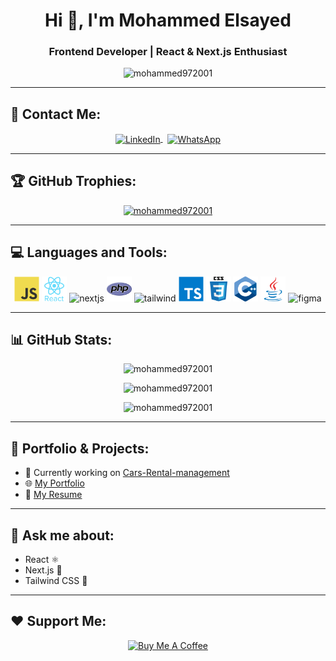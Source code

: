 <h1 align="center">Hi 👋, I'm Mohammed Elsayed</h1>
<h3 align="center">Frontend Developer | React & Next.js Enthusiast</h3>

<p align="center">
  <img src="https://komarev.com/ghpvc/?username=mohammed972001&label=Profile%20views&color=0e75b6&style=flat" alt="mohammed972001" />
</p>

---

## 📱 Contact Me:

<p align="center">
  <a href="https://www.linkedin.com/in/mohammed-elsayed-174990240" target="blank">
    <img align="center" src="https://raw.githubusercontent.com/rahuldkjain/github-profile-readme-generator/master/src/images/icons/Social/linked-in-alt.svg" alt="LinkedIn" height="30" width="40" />
  </a>
  &nbsp;
  <a href="https://wa.me/201003736539" target="blank">
    <img align="center" src="https://img.icons8.com/color/48/000000/whatsapp.png" alt="WhatsApp" height="30" width="30" />
  </a>
</p>

---

## 🏆 GitHub Trophies:

<p align="center">
  <a href="https://github.com/ryo-ma/github-profile-trophy">
    <img src="https://github-profile-trophy.vercel.app/?username=mohammed972001&theme=onedark" alt="mohammed972001" />
  </a>
</p>

---

## 💻 Languages and Tools:

<p align="center">
  <img src="https://raw.githubusercontent.com/devicons/devicon/master/icons/javascript/javascript-original.svg" alt="javascript" width="40" height="40"/> 
  <img src="https://raw.githubusercontent.com/devicons/devicon/master/icons/react/react-original-wordmark.svg" alt="react" width="40" height="40"/>
  <img src="https://cdn.worldvectorlogo.com/logos/nextjs-2.svg" alt="nextjs" width="40" height="40"/>
  <img src="https://raw.githubusercontent.com/devicons/devicon/master/icons/php/php-original.svg" alt="php" width="40" height="40"/>
  <img src="https://www.vectorlogo.zone/logos/tailwindcss/tailwindcss-icon.svg" alt="tailwind" width="40" height="40"/>
  <img src="https://raw.githubusercontent.com/devicons/devicon/master/icons/typescript/typescript-original.svg" alt="typescript" width="40" height="40"/>
  <img src="https://raw.githubusercontent.com/devicons/devicon/master/icons/css3/css3-original-wordmark.svg" alt="css3" width="40" height="40"/>
  <img src="https://raw.githubusercontent.com/devicons/devicon/master/icons/cplusplus/cplusplus-original.svg" alt="cplusplus" width="40" height="40"/>
  <img src="https://raw.githubusercontent.com/devicons/devicon/master/icons/java/java-original.svg" alt="java" width="40" height="40"/>
  <img src="https://www.vectorlogo.zone/logos/figma/figma-icon.svg" alt="figma" width="40" height="40"/>
</p>

---

## 📊 GitHub Stats:

<p align="center">
  <img src="https://github-readme-stats.vercel.app/api?username=mohammed972001&show_icons=true&locale=en" alt="mohammed972001" />
</p>

<p align="center">
  <img src="https://github-readme-stats.vercel.app/api/top-langs?username=mohammed972001&show_icons=true&locale=en&layout=compact" alt="mohammed972001" />
</p>

<p align="center">
  <img src="https://github-readme-streak-stats.herokuapp.com/?user=mohammed972001&" alt="mohammed972001" />
</p>

---

## 📂 Portfolio & Projects:

- 🚀 Currently working on [Cars-Rental-management](https://github.com/Cars-Rental-management/Frontend)
- 🌐 [My Portfolio](https://mohammed-elsayed-portfolio.vercel.app/)
- 📄 [My Resume](https://drive.google.com/file/d/1_5o08svwnLMD7nabywgYsLyXAF1dHIJU/view)

---

## 💬 Ask me about:

- React ⚛️
- Next.js 🚀
- Tailwind CSS 💨

---

## ❤️ Support Me:

<p align="center">
  <a href="https://ko-fi.com" target="blank">
    <img src="https://img.icons8.com/color/48/000000/coffee.png" alt="Buy Me A Coffee" height="30" width="30"/>
  </a>
</p>
